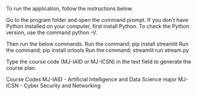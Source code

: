 To run the application, follow the instructions below.

Go to the program folder and open the command prompt.
If you don't have Python installed on your computer, first install Python. 
To check the Python version, use the command python -V.

Then run the below commands.
Run the command; pip install streamlit
Run the command; pip install ortools
Run the command; streamlit run stream.py 

Type the course code (MJ-IAID or MJ-ICSN) in the text field to generate the course plan.

Course Codes
MJ-IAID  - Artificial Intelligence and Data Science major
MJ-ICSN  - Cyber Security and Networking
